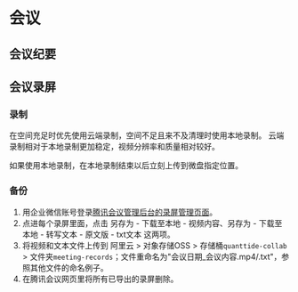 # 会议

## 会议纪要



## 会议录屏

### 录制

在空间充足时优先使用云端录制，空间不足且来不及清理时使用本地录制。
云端录制相对于本地录制更加稳定，视频分辨率和质量相对较好。

如果使用本地录制，在本地录制结束以后立刻上传到微盘指定位置。

### 备份

1. 用企业微信账号登录[腾讯会议管理后台的录屏管理页面](https://meeting.tencent.com/user-center/meeting-record)。
2. 点进每个录屏里面，点击 另存为 - 下载至本地 - 视频内容、另存为 - 下载至本地 - 转写文本 - 原文版 - txt文本 这两项。
3. 将视频和文本文件上传到 阿里云 > 对象存储OSS > 存储桶`quanttide-collab` > 文件夹`meeting-records`；文件重命名为"会议日期_会议内容.mp4/.txt"，参照其他文件的命名例子。
4. 在腾讯会议网页里将所有已导出的录屏删除。
